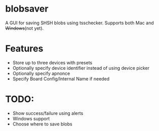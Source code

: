 # blobsaver
A GUI for saving SHSH blobs using tsschecker. Supports both Mac and <s>Windows</s>(not yet).

# Features
- Store up to three devices with presets
- Optionally specify device identifier instead of using device picker
- Optionally specify apnonce
- Specify Board Config/Internal Name if needed

# TODO:
- Show success/failure using alerts
- Windows support
- Choose where to save blobs